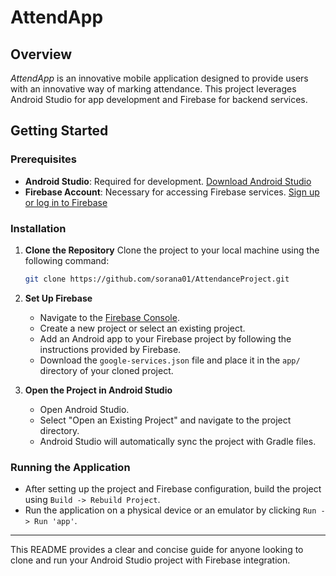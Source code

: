 
# AttendApp

## Overview
*AttendApp* is an innovative mobile application designed to provide users with an innovative way of marking attendance. This project leverages Android Studio for app development and Firebase for backend services.


## Getting Started

### Prerequisites
- **Android Studio**: Required for development. [Download Android Studio](https://developer.android.com/studio)
- **Firebase Account**: Necessary for accessing Firebase services. [Sign up or log in to Firebase](https://console.firebase.google.com/)

### Installation

1. **Clone the Repository**
   Clone the project to your local machine using the following command:
   ```bash
   git clone https://github.com/sorana01/AttendanceProject.git
   ```

2. **Set Up Firebase**
   - Navigate to the [Firebase Console](https://console.firebase.google.com/).
   - Create a new project or select an existing project.
   - Add an Android app to your Firebase project by following the instructions provided by Firebase.
   - Download the `google-services.json` file and place it in the `app/` directory of your cloned project.

3. **Open the Project in Android Studio**
   - Open Android Studio.
   - Select "Open an Existing Project" and navigate to the project directory.
   - Android Studio will automatically sync the project with Gradle files.

### Running the Application
- After setting up the project and Firebase configuration, build the project using `Build -> Rebuild Project`.
- Run the application on a physical device or an emulator by clicking `Run -> Run 'app'`.

---

This README provides a clear and concise guide for anyone looking to clone and run your Android Studio project with Firebase integration.
